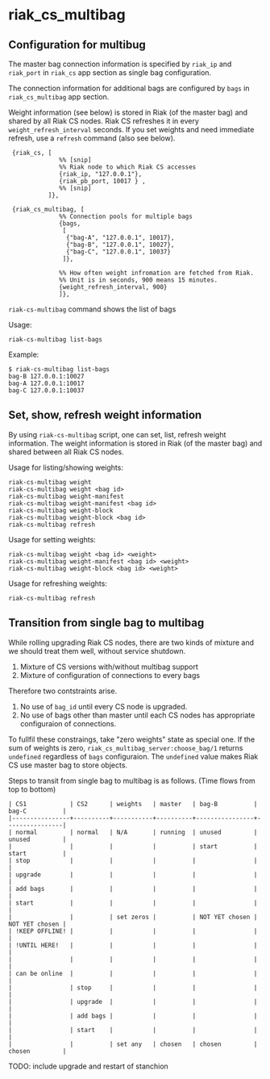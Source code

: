 # riak_cs_multibag

## Configuration for multibug

The master bag connection information is specified by `riak_ip` and
`riak_port` in `riak_cs` app section as single bag configuration.

The connection information for additional bags are configured by
`bags` in `riak_cs_multibag` app section.

Weight information (see below) is stored in Riak (of the master bag)
and shared by all Riak CS nodes. Riak CS refreshes it in every
`weight_refresh_interval` seconds.
If you set weights and need immediate refresh, use a `refresh` command
(also see below).

```
 {riak_cs, [
              %% [snip]
              %% Riak node to which Riak CS accesses
              {riak_ip, "127.0.0.1"},
              {riak_pb_port, 10017 } ,
              %% [snip]
           ]},

 {riak_cs_multibag, [
              %% Connection pools for multiple bags
              {bags,
               [
                {"bag-A", "127.0.0.1", 10017},
                {"bag-B", "127.0.0.1", 10027},
                {"bag-C", "127.0.0.1", 10037}
               ]},

              %% How often weight infromation are fetched from Riak.
              %% Unit is in seconds, 900 means 15 minutes.
              {weight_refresh_interval, 900}
              ]},
```

`riak-cs-multibag` command shows the list of bags

Usage:
```
riak-cs-multibag list-bags
```

Example:

```
$ riak-cs-multibag list-bags
bag-B 127.0.0.1:10027
bag-A 127.0.0.1:10017
bag-C 127.0.0.1:10037
```

## Set, show, refresh weight information

By using `riak-cs-multibag` script, one can set, list, refresh weight information.
The weight information is stored in Riak (of the master bag) and shared between
all Riak CS nodes.

Usage for listing/showing weights:
```
riak-cs-multibag weight
riak-cs-multibag weight <bag id>
riak-cs-multibag weight-manifest
riak-cs-multibag weight-manifest <bag id>
riak-cs-multibag weight-block
riak-cs-multibag weight-block <bag id>
riak-cs-multibag refresh
```

Usage for setting weights:
```
riak-cs-multibag weight <bag id> <weight>
riak-cs-multibag weight-manifest <bag id> <weight>
riak-cs-multibag weight-block <bag id> <weight>
```

Usage for refreshing weights:
```
riak-cs-multibag refresh
```


## Transition from single bag to multibag

While rolling upgrading Riak CS nodes, there are two kinds of mixture and
we should treat them well, without service shutdown.

1. Mixture of CS versions with/without multibag support
2. Mixture of configuration of connections to every bags

Therefore two contstraints arise.

1. No use of `bag_id` until every CS node is upgraded.
2. No use of bags other than master until each CS nodes has appropriate
   configuraion of connections.

To fullfil these constraings, take "zero weights" state as special one.
If the sum of weights is zero, `riak_cs_multibag_server:choose_bag/1`
returns `undefined` regardless of `bags` configuraion.
The `undefined` value makes Riak CS use master bag to store objects.

Steps to transit from single bag to multibag is as follows.
(Time flows from top to bottom)

```
| CS1            | CS2      | weights   | master   | bag-B          | bag-C          |
|----------------+----------+-----------+----------+----------------+----------------|
| normal         | normal   | N/A       | running  | unused         | unused         |
|                |          |           |          | start          | start          |
| stop           |          |           |          |                |                |
| upgrade        |          |           |          |                |                |
| add bags       |          |           |          |                |                |
| start          |          |           |          |                |                |
|                |          | set zeros |          | NOT YET chosen | NOT YET chosen |
| !KEEP OFFLINE! |          |           |          |                |                |
| !UNTIL HERE!   |          |           |          |                |                |
|                |          |           |          |                |                |
| can be online  |          |           |          |                |                |
|                | stop     |           |          |                |                |
|                | upgrade  |           |          |                |                |
|                | add bags |           |          |                |                |
|                | start    |           |          |                |                |
|                |          | set any   | chosen   | chosen         | chosen         |
```

TODO: include upgrade and restart of stanchion
